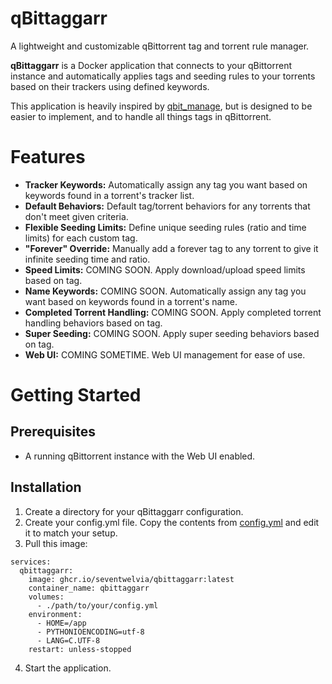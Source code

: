 # **qBittaggarr**

A lightweight and customizable qBittorrent tag and torrent rule manager.

**qBittaggarr** is a Docker application that connects to your qBittorrent instance and automatically applies tags and seeding rules to your torrents based on their trackers using defined keywords.

This application is heavily inspired by [qbit_manage](https://github.com/StuffAnThings/qbit_manage), but is designed to be easier to implement, and to handle all things tags in qBittorrent.

# **Features**

* **Tracker Keywords:** Automatically assign any tag you want based on keywords found in a torrent's tracker list.
* **Default Behaviors:** Default tag/torrent behaviors for any torrents that don't meet given criteria.
* **Flexible Seeding Limits:** Define unique seeding rules (ratio and time limits) for each custom tag.
* **"Forever" Override:** Manually add a forever tag to any torrent to give it infinite seeding time and ratio.
* **Speed Limits:** COMING SOON. Apply download/upload speed limits based on tag.
* **Name Keywords:** COMING SOON. Automatically assign any tag you want based on keywords found in a torrent's name.
* **Completed Torrent Handling:** COMING SOON. Apply completed torrent handling behaviors based on tag.
* **Super Seeding:** COMING SOON. Apply super seeding behaviors based on tag.
* **Web UI:** COMING SOMETIME. Web UI management for ease of use.

# **Getting Started**

## Prerequisites

* A running qBittorrent instance with the Web UI enabled.

## Installation
1. Create a directory for your qBittaggarr configuration.
2. Create your config.yml file. Copy the contents from [config.yml](https://github.com/SevenTwelvia/qbittaggarr/blob/main/config.yml) and edit it to match your setup.
3. Pull this image:
```
services:
  qbittaggarr:
    image: ghcr.io/seventwelvia/qbittaggarr:latest
    container_name: qbittaggarr
    volumes:
      - ./path/to/your/config.yml
    environment:
      - HOME=/app
      - PYTHONIOENCODING=utf-8
      - LANG=C.UTF-8
    restart: unless-stopped
```
4. Start the application.
